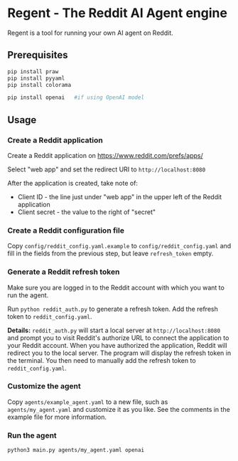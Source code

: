 # Regent - The Reddit AI Agent engine

Regent is a tool for running your own AI agent on Reddit.

## Prerequisites

```bash
pip install praw
pip install pyyaml
pip install colorama

pip install openai   #if using OpenAI model
```

## Usage

### Create a Reddit application

Create a Reddit application on https://www.reddit.com/prefs/apps/

Select "web app" and set the redirect URI to `http://localhost:8080`

After the application is created, take note of:

- Client ID - the line just under "web app" in the upper left of the Reddit application
- Client secret - the value to the right of "secret"

### Create a Reddit configuration file

Copy `config/reddit_config.yaml.example` to `config/reddit_config.yaml` and fill in the fields from the previous step, but leave `refresh_token` empty.

### Generate a Reddit refresh token

Make sure you are logged in to the Reddit account with which you want to run the agent.

Run `python reddit_auth.py` to generate a refresh token.
Add the refresh token to `reddit_config.yaml`.

**Details:** `reddit_auth.py` will start a local server at `http://localhost:8080`
and prompt you to visit Reddit's authorize URL to connect the application to your Reddit account.
When you have authorized the application, Reddit will redirect you to the local server.
The program will display the refresh token in the terminal.
You then need to manually add the refresh token to `reddit_config.yaml`.

### Customize the agent

Copy `agents/example_agent.yaml` to a new file, such as `agents/my_agent.yaml` and customize it as you like.
See the comments in the example file for more information.

### Run the agent

```bash
python3 main.py agents/my_agent.yaml openai
```
